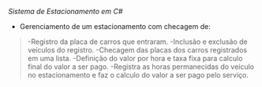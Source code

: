 *Sistema de Estacionamento em C#*
- Gerenciamento de um estacionamento com checagem de:
> -Registro da placa de carros que entraram.
> -Inclusão e exclusão de veículos do registro.
> -Checagem das placas dos carros registrados em uma lista.
> -Definição do valor por hora e taxa fixa para calculo final do valor a ser pago.
> -Registra as horas permanecidas do veículo no estacionamento e faz o calculo do valor a ser pago pelo serviço.
